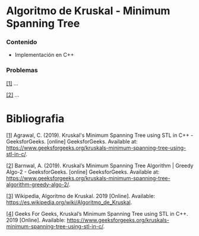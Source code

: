 # Algoritmo de Kruskal - Minimum Spanning Tree

### Contenido
* Implementación en C++

### Problemas

[[1]]() ...

[[2]]() ...

# Bibliografia

[[1]](https://www.geeksforgeeks.org/kruskals-minimum-spanning-tree-using-stl-in-c/) Agrawal, C. (2019). Kruskal's Minimum Spanning Tree using STL in C++ - GeeksforGeeks. [online] GeeksforGeeks. Available at: https://www.geeksforgeeks.org/kruskals-minimum-spanning-tree-using-stl-in-c/.

[[2]](https://www.geeksforgeeks.org/kruskals-minimum-spanning-tree-algorithm-greedy-algo-2/) Barnwal, A. (2019). Kruskal’s Minimum Spanning Tree Algorithm | Greedy Algo-2 - GeeksforGeeks. [online] GeeksforGeeks. Available at: https://www.geeksforgeeks.org/kruskals-minimum-spanning-tree-algorithm-greedy-algo-2/.

[[3]](https://es.wikipedia.org/wiki/Algoritmo_de_Kruskal) Wikipedia, Algoritmo de Kruskal. 2019 [Online]. Available: https://es.wikipedia.org/wiki/Algoritmo_de_Kruskal.

[[4]](https://www.geeksforgeeks.org/kruskals-minimum-spanning-tree-using-stl-in-c/) Geeks For Geeks, Kruskal’s Minimum Spanning Tree using STL in C++. 2019 [Online]. Available: https://www.geeksforgeeks.org/kruskals-minimum-spanning-tree-using-stl-in-c/.